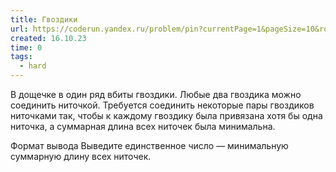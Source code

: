 ```yaml
---
title: Гвоздики
url: https://coderun.yandex.ru/problem/pin?currentPage=1&pageSize=10&rowNumber=1&compiler=nodejs
created: 16.10.23
time: 0
tags:
  - hard
---
```


В дощечке в один ряд вбиты гвоздики. Любые два гвоздика можно соединить ниточкой. Требуется соединить некоторые пары гвоздиков ниточками так, чтобы к каждому гвоздику была привязана хотя бы одна ниточка, а суммарная длина всех ниточек была минимальна.

Формат вывода
Выведите единственное число — минимальную суммарную длину всех ниточек.
